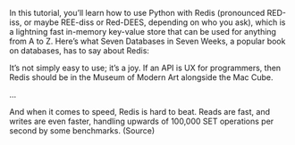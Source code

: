 In this tutorial, you’ll learn how to use Python with Redis (pronounced RED-iss, or maybe REE-diss or Red-DEES, depending on who you ask), which is a lightning fast in-memory key-value store that can be used for anything from A to Z. Here’s what Seven Databases in Seven Weeks, a popular book on databases, has to say about Redis:

It’s not simply easy to use; it’s a joy. If an API is UX for programmers, then Redis should be in the Museum of Modern Art alongside the Mac Cube.

…

And when it comes to speed, Redis is hard to beat. Reads are fast, and writes are even faster, handling upwards of 100,000 SET operations per second by some benchmarks. (Source)